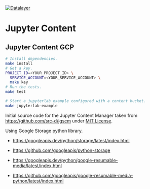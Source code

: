 [![Datalayer](https://raw.githubusercontent.com/datalayer/datalayer/main/res/logo/datalayer-25.svg?sanitize=true)](https://datalayer.io)

# Jupyter Content

## Jupyter Content GCP

```bash
# Install dependencies.
make install
# Get a key.
PROJECT_ID=<YOUR_PROJECT_ID> \
  SERVICE_ACCOUNT=<YOUR_SERVICE_ACCOUNT> \
  make key
# Run the tests.
make test
```

```bash
# Start a jupyterlab example configured with a content bucket.
make jupyterlab-example
```

Initial source code for the Jupyter Content Manager taken from https://github.com/src-d/jgscm under [MIT License](https://github.com/datalayer-externals/jgscm/blob/65ee2fe74d2db05b0873ee9e39af42925fc0ea83/LICENSE.md).

Using Google Storage python library.

- https://googleapis.dev/python/storage/latest/index.html
- https://github.com/googleapis/python-storage

- https://googleapis.dev/python/google-resumable-media/latest/index.html
- https://github.com/googleapis/google-resumable-media-python/latest/index.html
